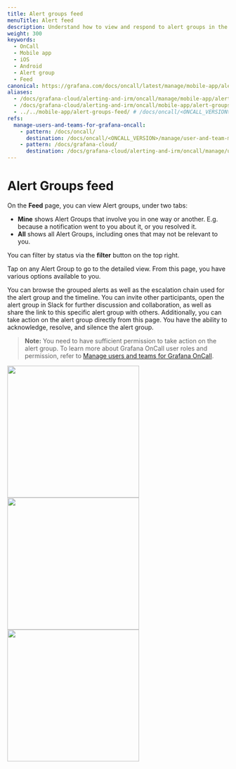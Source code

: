 ```yaml
---
title: Alert groups feed
menuTitle: Alert feed
description: Understand how to view and respond to alert groups in the Grafana OnCall mobile app.
weight: 300
keywords:
  - OnCall
  - Mobile app
  - iOS
  - Android
  - Alert group
  - Feed
canonical: https://grafana.com/docs/oncall/latest/manage/mobile-app/alert-groups-feed/
aliases:
  - /docs/grafana-cloud/alerting-and-irm/oncall/manage/mobile-app/alert-groups-feed/
  - /docs/grafana-cloud/alerting-and-irm/oncall/mobile-app/alert-groups-feed/
  - ../../mobile-app/alert-groups-feed/ # /docs/oncall/<ONCALL_VERSION>/mobile-app/alert-groups-feed/
refs:
  manage-users-and-teams-for-grafana-oncall:
    - pattern: /docs/oncall/
      destination: /docs/oncall/<ONCALL_VERSION>/manage/user-and-team-management/#user-roles-and-permissions
    - pattern: /docs/grafana-cloud/
      destination: /docs/grafana-cloud/alerting-and-irm/oncall/manage/user-and-team-management/#user-roles-and-permissions
---
```


# Alert Groups feed

On the **Feed** page, you can view Alert groups, under two tabs:

- **Mine** shows Alert Groups that involve you in one way or another. E.g. because a notification went to you about it, or you resolved it.
- **All** shows all Alert Groups, including ones that may not be relevant to you.

You can filter by status via the **filter** button on the top right.

Tap on any Alert Group to go to the detailed view.
From this page, you have various options available to you.

You can browse the grouped alerts as well as the escalation chain used for the alert group and the timeline.
You can invite other participants, open the alert group in Slack for further discussion and collaboration,
as well as share the link to this specific alert group with others.
Additionally, you can take action on the alert group directly from this page. You have the ability to acknowledge, resolve, and silence the alert group.

> **Note:** You need to have sufficient permission to take action on the alert group.
> To learn more about Grafana OnCall user roles and permission,
> refer to [Manage users and teams for Grafana OnCall](ref:manage-users-and-teams-for-grafana-oncall).

<img src="/static/img/oncall/mobile-app-alertgroups2.png" width="300px">
<img src="/static/img/oncall/mobile-app-alertgroup2.png" width="300px">
<img src="/static/img/oncall/mobile-app-timeline.png" width="300px">
